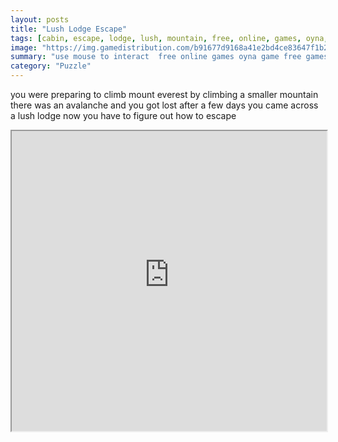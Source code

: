 ```yaml
---
layout: posts
title: "Lush Lodge Escape"
tags: [cabin, escape, lodge, lush, mountain, free, online, games, oyna, game, free, games, play, play, games]
image: "https://img.gamedistribution.com/b91677d9168a41e2bd4ce83647f1b24f.jpg"
summary: "use mouse to interact  free online games oyna game free games play play games"
category: "Puzzle"
---
```


you were preparing to climb mount everest by climbing a smaller mountain there was an avalanche and you got lost after a few days you came across a lush lodge now you have to figure out how to escape

<iframe width="100%" height="480px;" src="https://flash.gamedistribution.com?game=b91677d9168a41e2bd4ce83647f1b24f"></iframe>